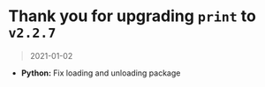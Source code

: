 # Thank you for upgrading `print` to `v2.2.7`

> 2021-01-02

* **Python:** Fix loading and unloading package

